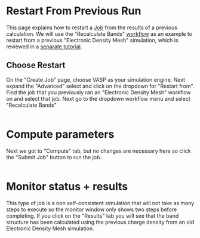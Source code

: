 # Restart From Previous Run

This page explains how to restart a [Job](../../jobs/overview.md) from the results of a previous calculation.  We will use the "Recalculate Bands" [workflow](../../workflows/overview.md) as an example to restart from a previous "Electronic Density Mesh" simulation, which is reviewed in a [separate tutorial](../dft/electronic/electronic-density-mesh.md).

## Choose Restart

On the "Create Job" page, choose VASP as your simulation engine. Next expand the "Advanced" select and click on the dropdown for "Restart from".  Find the job that you previously ran an "Electronic Density Mesh" workflow on and select that job.  Next go to the dropdown workflow menu and select "Recalculate Bands"

<img data-gifffer="/images/tutorials/RestartSelect.gif" />

# Compute parameters

Next we got to "Compute" tab, but no changes are necessary here so click the "Submit Job" button to run the job.

<img data-gifffer="/images/tutorials/RestartSubmit.gif" />

# Monitor status + results

This type of job is a non self-consistent simulation that will not take as many steps to execute so the monitor window only shows two steps before completing.  If you click on the "Results" tab you will see that the band structure has been calculated using the previous charge density from an old Electronic Density Mesh simulation.

<img data-gifffer="/images/tutorials/RestartResults.gif" />

